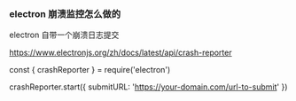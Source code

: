 ### electron 崩溃监控怎么做的

electron 自带一个崩溃日志提交

https://www.electronjs.org/zh/docs/latest/api/crash-reporter

const { crashReporter } = require('electron')

crashReporter.start({ submitURL: 'https://your-domain.com/url-to-submit' })
